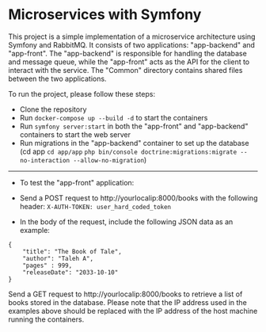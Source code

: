 # Microservices with Symfony
This project is a simple implementation of a microservice architecture using Symfony and RabbitMQ. It consists of two applications: "app-backend" and "app-front". The "app-backend" is responsible for handling the database and message queue, while the "app-front" acts as the API for the client to interact with the service. The "Common" directory contains shared files between the two applications.

To run the project, please follow these steps:

- Clone the repository
- Run ```docker-compose up --build -d``` to start the containers
- Run ```symfony server:start``` in both the "app-front" and "app-backend" containers to start the web server
- Run migrations in the "app-backend" container to set up the database (cd app  ```cd app/app``` ```php bin/console doctrine:migrations:migrate --no-interaction --allow-no-migration```)
------

- To test the "app-front" application:

- Send a POST request to http://yourlocalip:8000/books with the following header: ```X-AUTH-TOKEN: user_hard_coded_token```
- In the body of the request, include the following JSON data as an example:
```
{
    "title": "The Book of Tale",
    "author": "Taleh A",
    "pages" : 999,
    "releaseDate": "2033-10-10"
}
```
Send a GET request to http://yourlocalip:8000/books to retrieve a list of books stored in the database.
Please note that the IP address used in the examples above should be replaced with the IP address of the host machine running the containers.
